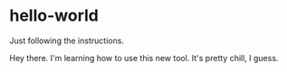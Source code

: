 # hello-world
Just following the instructions. 

Hey there. I'm learning how to use this new tool. It's pretty chill, I guess. 

